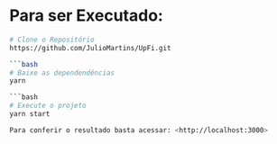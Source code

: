 # Para ser Executado:

```bash
# Clone o Repositório
https://github.com/JulioMartins/UpFi.git

```bash
# Baixe as dependendências
yarn

```bash
# Execute o projeto
yarn start

Para conferir o resultado basta acessar: <http://localhost:3000>
